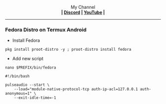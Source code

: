 
<p align="center">My Channel</br><b>
| <a href="https://discord.gg/GCehyym">Discord</a> | <a href="https://youtube.com/channel/UC3sLb7eZCu72iv3G1yUhUHQ">YouTube</a> |</b></p>

---

### Fedora Distro on Termux Android

* Install Fedora
```
pkg install proot-distro -y ; proot-distro install fedora
```

* Add new script
```
nano $PREFIX/bin/fedora
```
```
#!/bin/bash

pulseaudio --start \
    --load="module-native-protocol-tcp auth-ip-acl=127.0.0.1 auth-anonymous=1" \
    --exit-idle-time=-1
```
